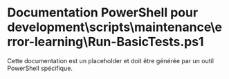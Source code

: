 # Documentation PowerShell pour development\scripts\maintenance\error-learning\Run-BasicTests.ps1

Cette documentation est un placeholder et doit être générée par un outil PowerShell spécifique.
